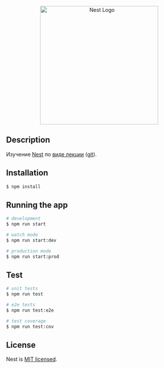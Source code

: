 <p align="center">
  <a href="http://nestjs.com/" target="blank"><img src="https://nestjs.com/img/logo_text.svg" width="320" alt="Nest Logo" /></a>
</p>


## Description
Изучение [Nest](https://github.com/nestjs/nest) по [виде лекции](https://coursehunter.net/course/nestjs-s-nulya-sovremennyy-backend-na-typescript-i-node-js) ([git](https://github.com/AlariCode/top-api-demo)).

## Installation

```bash
$ npm install
```

## Running the app

```bash
# development
$ npm run start

# watch mode
$ npm run start:dev

# production mode
$ npm run start:prod
```

## Test

```bash
# unit tests
$ npm run test

# e2e tests
$ npm run test:e2e

# test coverage
$ npm run test:cov
```

## License

Nest is [MIT licensed](LICENSE).
